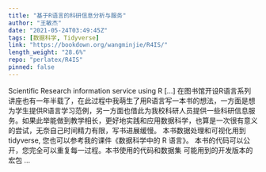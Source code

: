 ```yaml
---
title: "基于R语言的科研信息分析与服务"
author: "王敏杰"
date: "2021-05-24T03:49:45Z"
tags: [数据科学, Tidyverse]
link: "https://bookdown.org/wangminjie/R4IS/"
length_weight: "28.6%"
repo: "perlatex/R4IS"
pinned: false
---
```


Scientific Research information service using R [...] 在图书馆开设R语言系列讲座也有一年半载了，在此过程中我萌生了用R语言写一本书的想法，一方面是想为学生提供R语言学习范例，另一方面也借此为我校科研人员提供一些科研信息服务。如果此举能做到教学相长，更好地实践和应用数据科学，也算是一次很有意义的尝试，无奈自己时间精力有限，写书进展缓慢。 本书数据处理和可视化用到 tidyverse, 您也可以参考我的课件《数据科学中的 R 语言》。 本书的代码可以公开，您完全可以重复每一过程。本书使用的代码和数据集 可能用到的开发版本的宏包 ...
